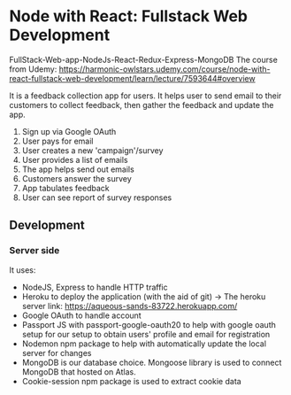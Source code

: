 # Node with React: Fullstack Web Development
FullStack-Web-app-NodeJs-React-Redux-Express-MongoDB
The course from Udemy: https://harmonic-owlstars.udemy.com/course/node-with-react-fullstack-web-development/learn/lecture/7593644#overview


It is a feedback collection app for users.
It helps user to send email to their customers to collect feedback, then gather the feedback and update the app.


1. Sign up via Google OAuth
2. User pays for email
3. User creates a new 'campaign'/survey
4. User provides a list of emails
5. The app helps send out emails
6. Customers answer the survey
7. App tabulates feedback
8. User can see report of survey responses

## Development

### Server side

It uses: 
* NodeJS, Express to handle HTTP traffic
* Heroku to deploy the application (with the aid of git) -> The heroku server link: https://aqueous-sands-83722.herokuapp.com/
* Google OAuth to handle account
* Passport JS with passport-google-oauth20 to help with google oauth setup for our setup to obtain users' profile and email for registration
* Nodemon npm package to help with automatically update the local server for changes
* MongoDB is our database choice. Mongoose library is used to connect MongoDB that hosted on Atlas.
* Cookie-session npm package is used to extract cookie data